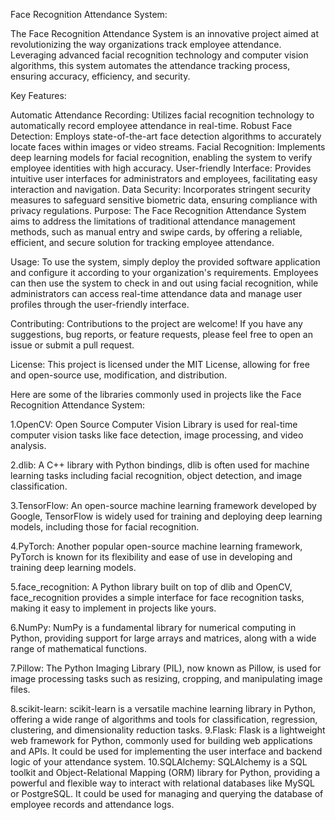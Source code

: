 Face Recognition Attendance System:

The Face Recognition Attendance System is an innovative project aimed at revolutionizing the way organizations track employee attendance. Leveraging advanced facial recognition technology and computer vision algorithms, this system automates the attendance tracking process, ensuring accuracy, efficiency, and security.

Key Features:

Automatic Attendance Recording: Utilizes facial recognition technology to automatically record employee attendance in real-time.
Robust Face Detection: Employs state-of-the-art face detection algorithms to accurately locate faces within images or video streams.
Facial Recognition: Implements deep learning models for facial recognition, enabling the system to verify employee identities with high accuracy.
User-friendly Interface: Provides intuitive user interfaces for administrators and employees, facilitating easy interaction and navigation.
Data Security: Incorporates stringent security measures to safeguard sensitive biometric data, ensuring compliance with privacy regulations.
Purpose:
The Face Recognition Attendance System aims to address the limitations of traditional attendance management methods, such as manual entry and swipe cards, by offering a reliable, efficient, and secure solution for tracking employee attendance.

Usage:
To use the system, simply deploy the provided software application and configure it according to your organization's requirements. Employees can then use the system to check in and out using facial recognition, while administrators can access real-time attendance data and manage user profiles through the user-friendly interface.

Contributing:
Contributions to the project are welcome! If you have any suggestions, bug reports, or feature requests, please feel free to open an issue or submit a pull request.

License:
This project is licensed under the MIT License, allowing for free and open-source use, modification, and distribution.



Here are some of the libraries commonly used in projects like the Face Recognition Attendance System:

1.OpenCV: Open Source Computer Vision Library is used for real-time computer vision tasks like face detection, image processing, and video analysis.

2.dlib: A C++ library with Python bindings, dlib is often used for machine learning tasks including facial recognition, object detection, and image classification.

3.TensorFlow: An open-source machine learning framework developed by Google, TensorFlow is widely used for training and deploying deep learning models, including those for facial recognition.

4.PyTorch: Another popular open-source machine learning framework, PyTorch is known for its flexibility and ease of use in developing and training deep learning models.

5.face_recognition: A Python library built on top of dlib and OpenCV, face_recognition provides a simple interface for face recognition tasks, making it easy to implement in projects like yours.

6.NumPy: NumPy is a fundamental library for numerical computing in Python, providing support for large arrays and matrices, along with a wide range of mathematical functions.

7.Pillow: The Python Imaging Library (PIL), now known as Pillow, is used for image processing tasks such as resizing, cropping, and manipulating image files.

8.scikit-learn: scikit-learn is a versatile machine learning library in Python, offering a wide range of algorithms and tools for classification, regression, clustering, and dimensionality reduction tasks.
9.Flask: Flask is a lightweight web framework for Python, commonly used for building web applications and APIs. It could be used for implementing the user interface and backend logic of your attendance system.
10.SQLAlchemy: SQLAlchemy is a SQL toolkit and Object-Relational Mapping (ORM) library for Python, providing a powerful and flexible way to interact with relational databases like MySQL or PostgreSQL. It could be used for managing and querying the database of employee records and attendance logs.
